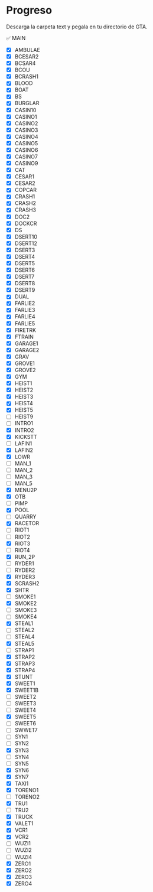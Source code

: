 # Progreso

Descarga la carpeta text y pegala en tu directorio de GTA.

:white_check_mark: MAIN
- [x] AMBULAE
- [x] BCESAR2
- [x] BCSAR4
- [x] BCOU
- [x] BCRASH1
- [x] BLOOD
- [x] BOAT
- [x] BS
- [x] BURGLAR
- [x] CASIN10
- [x] CASINO1
- [x] CASINO2
- [x] CASINO3
- [x] CASINO4
- [x] CASINO5
- [x] CASINO6
- [x] CASINO7
- [x] CASINO9
- [x] CAT
- [x] CESAR1
- [x] CESAR2
- [x] COPCAR
- [x] CRASH1
- [x] CRASH2
- [x] CRASH3
- [x] DOC2
- [x] DOCKCR
- [x] DS
- [x] DSERT10
- [x] DSERT12
- [x] DSERT3
- [x] DSERT4
- [x] DSERT5
- [x] DSERT6
- [x] DSERT7
- [x] DSERT8
- [x] DSERT9
- [x] DUAL
- [x] FARLIE2
- [X] FARLIE3
- [x] FARLIE4
- [x] FARLIE5
- [x] FIRETRK
- [x] FTRAIN
- [X] GARAGE1
- [x] GARAGE2
- [x] GRAV
- [X] GROVE1
- [x] GROVE2
- [x] GYM
- [X] HEIST1
- [x] HEIST2
- [X] HEIST3
- [x] HEIST4
- [x] HEIST5
- [ ] HEIST9
- [ ] INTRO1
- [X] INTRO2
- [x] KICKSTT
- [ ] LAFIN1
- [X] LAFIN2
- [x] LOWR
- [ ] MAN_1
- [ ] MAN_2
- [ ] MAN_3
- [ ] MAN_5
- [x] MENU2P
- [x] OTB
- [ ] PIMP
- [x] POOL
- [ ] QUARRY
- [x] RACETOR
- [ ] RIOT1
- [ ] RIOT2
- [x] RIOT3
- [ ] RIOT4
- [x] RUN_2P
- [ ] RYDER1
- [ ] RYDER2
- [x] RYDER3
- [x] SCRASH2
- [x] SHTR
- [ ] SMOKE1
- [x] SMOKE2
- [ ] SMOKE3
- [ ] SMOKE4
- [x] STEAL1
- [ ] STEAL2
- [ ] STEAL4
- [x] STEAL5
- [ ] STRAP1
- [x] STRAP2
- [x] STRAP3
- [x] STRAP4
- [x] STUNT
- [x] SWEET1
- [x] SWEET1B
- [ ] SWEET2
- [ ] SWEET3
- [ ] SWEET4
- [x] SWEET5
- [ ] SWEET6
- [ ] SWWET7
- [ ] SYN1
- [ ] SYN2
- [x] SYN3
- [ ] SYN4
- [ ] SYN5
- [x] SYN6
- [x] SYN7
- [x] TAXI1
- [x] TORENO1
- [ ] TORENO2
- [x] TRU1
- [ ] TRU2
- [x] TRUCK
- [x] VALET1
- [x] VCR1
- [x] VCR2
- [ ] WUZI1
- [ ] WUZI2
- [ ] WUZI4
- [x] ZERO1
- [x] ZERO2
- [x] ZERO3
- [x] ZERO4
